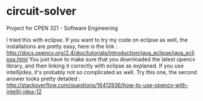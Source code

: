 # circuit-solver
Project for CPEN 321 - Software Engineering

I tried this with eclipse. If you want to try my code on eclipse as well, the installations are pretty easy, here is the link :
http://docs.opencv.org/2.4/doc/tutorials/introduction/java_eclipse/java_eclipse.html
You just have to make sure that you downloaded the latest opencv library, and then linking it correctly with eclipse as explaned. If you use intellijidea, it's probably not so complicated as well.
Try this one, the second answer looks pretty detailed : http://stackoverflow.com/questions/16412936/how-to-use-opencv-with-intellij-idea-12
